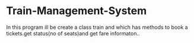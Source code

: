 # Train-Management-System
In this program ill be create a class train and which has methods to book a tickets.get status(no of seats)and get fare informaton.. 
